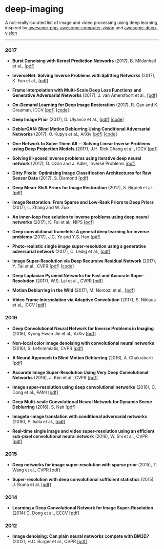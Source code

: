 # deep-imaging


A not-really-curated list of image and video processing using deep learning, inspired by [awesome-php](https://github.com/ziadoz/awesome-php), [awesome-computer-vision](https://github.com/jbhuang0604/awesome-computer-vision) and [awesome-deep-vision](https://github.com/kjw0612/awesome-deep-vision)


* * *


### 2017

- **Burst Denoising with Kernel Prediction Networks** (2017), B. Mildenhall et al., [[pdf]](https://arxiv.org/pdf/1712.02327.pdf)

- **InverseNet: Solving Inverse Problems with Splitting Networks** (2017), K. Fan et al., [[pdf]](https://arxiv.org/pdf/1712.00202.pdf)

- **Frame Interpolation with Multi-Scale Deep Loss Functions and Generative Adversarial Networks** (2017), J. van Amersfoort et al., [[pdf]](https://arxiv.org/pdf/1711.06045.pdf)

- **On-Demand Learning for Deep Image Restoration** (2017), R. Gao and K. Grauman, ICCV [[pdf]](https://arxiv.org/pdf/1612.01380.pdf) [[code]](https://github.com/rhgao/on-demand-learning)

- **Deep Image Prior** (2017), D. Ulyanov et al., [[pdf]](https://sites.skoltech.ru/app/data/uploads/sites/25/2017/11/deep_image_prior.pdf) [[code]](https://github.com/DmitryUlyanov/deep-image-prior)

- **DeblurGAN: Blind Motion Deblurring Using Conditional Adversarial Networks** (2017), O. Kupyn et al., ArXiv [[pdf]](https://arxiv.org/pdf/1711.07064.pdf) [[code]](https://github.com/KupynOrest/DeblurGAN)

- **One Network to Solve Them All — Solving Linear Inverse Problems using Deep Projection Models**,(2017), J.H. Rick Chang et al., ICCV [[pdf]](http://imagesci.ece.cmu.edu/files/paper/2017/OneNet_ICCV17.pdf)

- **Solving ill-posed inverse problems using iterative deep neural network** (2017), O. Ozan and J. Adler, Inverse Problems [[pdf]](https://arxiv.org/pdf/1704.04058.pdf)

- **Dirty Pixels: Optimizing Image Classification Architectures for Raw Sensor Data** (2017), S. Diamond [[pdf]](https://arxiv.org/pdf/1701.06487.pdf)

- **Deep Mean-Shift Priors for Image Restoration** (2017), S. Bigdeli et al. [[pdf]](https://cs.umd.edu/~zwicker/publications/DeepMeanShiftPriors-NIPS2017.pdf)


- **Image Restoration: From Sparse and Low-Rank Priors to Deep Priors** (2017), L. Zhang and W. Zuo 

- **An inner-loop free solution to inverse problems using deep neural networks** (2017), K. Fai et al., NIPS [[pdf]](https://papers.nips.cc/paper/6831-an-inner-loop-free-solution-to-inverse-problems-using-deep-neural-networks.pdf)


- **Deep convolutional framelets: A general deep learning for inverse problems** (2017),  J.C. Ye and  Y.S. Han [[pdf]](https://arxiv.org/pdf/1707.00372.pdf)

- **Photo-realistic single image super-resolution using a generative adversarial network** (2017), C. Ledig et al., [[pdf]](https://arxiv.org/pdf/1609.04802.pdf)

- **Image Super-Resolution via Deep Recursive Residual Network** (2017), Y. Tai et al., CVPR [[pdf]](http://cvlab.cse.msu.edu/pdfs/Tai_Yang_Liu_CVPR2017.pdf) [[code]](https://github.com/tyshiwo/DRRN_CVPR17)

- **Deep Laplacian Pyramid Networks for Fast and Accurate Super-Resolution** (2017), W.S. Lai et al.,  CVPR [[pdf]](https://arxiv.org/pdf/1704.03915.pdf)

- **Motion Deblurring in the Wild** (2017), M. Noroozi et al., [[pdf]](https://arxiv.org/pdf/1701.01486.pdf)

- **Video Frame Interpolation via Adaptive Convolution** (2017), S. Niklaus et al., ICCV [[pdf]](https://arxiv.org/pdf/1703.07514.pdf)

### 2016

- **Deep Convolutional Neural Network for Inverse Problems in Imaging** (2016), Kyong Hwan Jin et al., ArXiv [[pdf]](https://arxiv.org/pdf/1611.03679.pdf) 

- **Non-local color image denoising with convolutional neural networks** (2016), S. Lefkimmiatis, CVPR [[pdf]](https://arxiv.org/pdf/1611.06757.pdf)

- **A Neural Approach to Blind Motion Deblurring** (2016), A. Chakrabarti [[pdf]](https://arxiv.org/pdf/1603.04771v1.pdf)

- **Accurate Image Super-Resolution Using Very Deep Convolutional Networks** (2016), J. Kim et al., CVPR [[pdf]](https://www.cv-foundation.org/openaccess/content_cvpr_2016/papers/Kim_Accurate_Image_Super-Resolution_CVPR_2016_paper.pdf)

- **Image super-resolution using deep convolutional networks** (2016), C. Dong et al., PAMI [[pdf]](https://arxiv.org/pdf/1501.00092.pdf)

- **Deep Multi-scale Convolutional Neural Network for Dynamic Scene Deblurring** (2016), S. Nah [[pdf]](https://arxiv.org/pdf/1612.02177.pdf) 

- **Imageto-image translation with conditional adversarial networks** (2016), P. Isola et al., [[pdf]](https://arxiv.org/pdf/1611.07004.pdf)

- **Real-time single image and video super-resolution using an efficient sub-pixel convolutional neural network** (2016), W. Shi et al., CVPR [[pdf]](https://www.cv-foundation.org/openaccess/content_cvpr_2016/papers/Shi_Real-Time_Single_Image_CVPR_2016_paper.pdf)

### 2015

- **Deep networks for image super-resolution with sparse prior** (2015), Z. Wang et al., CVPR [[pdf]](http://www.cv-foundation.org/openaccess/content_iccv_2015/papers/Wang_Deep_Networks_for_ICCV_2015_paper.pdf)

- **Super-resolution with deep convolutional sufficient statistics** (2015), J. Bruna et al. [[pdf]](https://arxiv.org/pdf/1511.05666.pdf)


### 2014

- **Learning a Deep Convolutional Network for Image Super-Resolution** (2014)
C. Dong et al., ECCV [[pdf]](http://ai2-s2-pdfs.s3.amazonaws.com/5763/c2c62463c61926c7e192dcc340c4691ee3aa.pdf)


### 2012
- **Image denoising: Can plain neural networks compete with BM3D?** (2012), H.C. Burger et al., CVPR [[pdf]](http://webdav.is.mpg.de/pixel/files/neural_denoising/paper.pdf)


